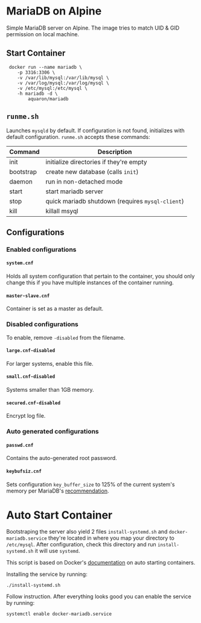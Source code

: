 # MariaDB on Alpine

Simple MariaDB server on Alpine.
The image tries to match UID & GID permission on local machine.

## Start Container

     docker run --name mariadb \
        -p 3316:3306 \
        -v /var/lib/mysql:/var/lib/mysql \
        -v /var/log/mysql:/var/log/mysql \
        -v /etc/mysql:/etc/mysql \
        -h mariadb -d \
            aquaron/mariadb

## `runme.sh`

Launches `mysqld` by default. If configuration is not found, initializes with default configuration.
`runme.sh` accepts these commands:

| Command   | Description                                      |
| --------- | ------------------------------------------------ |
| init      | initialize directories if they're empty          |
| bootstrap | create new database (calls `init`)               |
| daemon    | run in non-detached mode                         |
| start     | start mariadb server                             |
| stop      | quick mariadb shutdown (requires `mysql-client`) |
| kill      | killall msyql                                    |

## Configurations

### Enabled configurations

#### `system.cnf`

Holds all system configuration that pertain to the container, you should only change this
if you have multiple instances of the container running.

#### `master-slave.cnf`

Container is set as a master as default.

### Disabled configurations

To enable, remove `-disabled` from the filename.

#### `large.cnf-disabled`

For larger systems, enable this file.

#### `small.cnf-disabled`

Systems smaller than 1GB memory.

#### `secured.cnf-disabled`

Encrypt log file.

### Auto generated configurations

#### `passwd.cnf`

Contains the auto-generated root password.

#### `keybufsiz.cnf`

Sets configuration `key_buffer_size` to 125% of the current system's memory per MariaDB's 
[recommendation](https://mariadb.com/kb/en/mariadb/optimizing-key_buffer_size/).

# Auto Start Container

Bootstraping the server also yield 2 files `install-systemd.sh` and `docker-mariadb.service` they're
located in where you map your directory to `/etc/mysql`. After configuration, check this directory
and run `install-systemd.sh` it will use `systemd`. 

This script is based on Docker's 
[documentation](https://docs.docker.com/engine/admin/host_integration/) on auto starting containers.

Installing the service by running:

    ./install-systemd.sh

Follow instruction. After everything looks good you can enable the service by running:

    systemctl enable docker-mariadb.service


